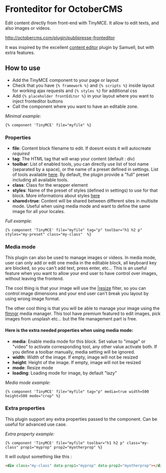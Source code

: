 # Fronteditor for OctoberCMS

Edit content directly from front-end with TinyMCE. It allow to edit texts, and also images or videos.

http://octobercms.com/plugin/publipresse-fronteditor

It was inspired by the excellent [content editor](https://octobercms.com/plugin/samuell-contenteditor) plugin by Samuell, but with extra features.

## How to use

* Add the TinyMCE component to your page or layout
* Check that you have `{% framework %}` and `{% scripts %}` inside layout for working ajax requests and `{% styles %}` for additional css
* Add `{% placeholder frontEditor %}` in your layout where you want to inject fronteditor buttons
* Call the component where you want to have an editable zone.

*Minimal example:*
```twig
{% component 'TinyMCE' file="myfile" %}
```

### Properties

* **file**: Content block filename to edit. If doesnt exists it will autocreate *required*
* **tag**: The HTML tag that will wrap your content (default : div)
* **toolbar**: List of enabled tools, you can directly use list of tool name (separated by a space), or the name of a preset defined in settings. List of tools available [here](https://www.tiny.cloud/docs/tinymce/6/available-toolbar-buttons/). By default, the plugin provide a "full" preset including all available tools.
* **class**: Class for the wrapper element
* **styles**: Name of the preset of styles (defined in settings) to use for that block. More informations about styles [here](https://www.tiny.cloud/docs/tinymce/6/user-formatting-options/#style_formats)
* **shared=true**: Content will be shared between different sites in multisite mode. Useful when using media mode and want to define the same image for all your locales.

*Full example:*
```twig
{% component 'TinyMCE' file="myfile" tag="p" toolbar="h1 h2 p" styles="my-preset" class="my-class"  %}
```

### Media mode

This plugin can also be used to manage images or videos. In media mode, user can only add or edit one media in the editable block, all keyboard key are blocked, so you can't add text, press enter, etc... This is an useful feature when you want to allow your end user to have control over images, without leaving the frontend.

The cool thing is that your image will use the [|resize](https://docs.octobercms.com/3.x/markup/filter/resize.html) filter, so you can control image dimensions and your end user can't break you layout by using wrong image format.

The other cool thing is that you will be able to manage your image using the [flmngr](https://flmngr.com/) media manager. This tool have premium featured to edit images, pick images from unsplash etc... but the file management part is free.

#### Here is the extra needed properties when using media mode:

* **media**: Enable media mode for this block. Set value to "image" or "video" to activate corresponding tool, any other value activate both. If you define a toolbar manually, media setting will be ignored.
* **width**: Width of the image. If empty, image will not be resized
* **height**: Height of the image. If empty, image will not be resized
* **mode**: Resize mode 
* **loading**: Loading mode for image, by default "lazy"

*Media mode example:*
```twig
{% component 'TinyMCE' file="myfile" tag="p" media=true width=500 height=500 mode="crop" %}
```

### Extra properties

This plugin support any extra properties passed to the component. Can be useful for advanced use case.

*Extra property example:*
```twig
{% component 'TinyMCE' file="myfile" toolbar="h1 h2 p" class="my-class" prop1="myprop" prop2="myotherprop" %}
```

It will output something like this :
```html
<div class="my-class" data-prop1="myprop" data-prop2="myotherprop"></div>
```
